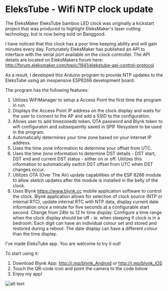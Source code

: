 # EleksTube - Wifi NTP clock update


The EleksMaker EleksTube bamboo LED clock was originally a kickstart project that was produced to highlight EleksMaker's laser cutting technology, but is now being sold on Banggood.

I have noticed that this clock has a poor time keeping ability and will gain minutes every day.  Fortunately EleksMaker has published an API to interface with the serial port available on the clock controller.  The API details are located on EleksMakers forum here:  http://forum.eleksmaker.com/topic/1941/elekstube-api-control-protocol

As a result, I developed this Arduino program to provide NTP updates to the EleksTube using an inexpensive ESP8266 development board.

The program has the following features:

1. Utilizes WiFiManager to setup a Access Point the first time the program in run.
2. Displays the Access Point IP address on the clock display and waits for the user to connect to the AP and add a SSID to the configuration.
3. Allows user to add timezonedb token, OTA password and Blynk token to wifi configuraton and subsequently saved in SPIF filesystem to be used in the program.
4. Automatically determines your time zone based on your internet IP address.
5. Uses the time zone information to determine your offset from UTC.
6. Uses the time zone information to determine DST details - DST start, DST end and current DST status - either on or off.  Uitilzes this information to automatically switch DST offset from UTC when DST changes occur.
7. Utilizes OTA (Over The Air) update capabilities of the ESP 8266 module to allow sketch updates after the module is installed in the belly of the clock.
8. Uses Blynk https://www.blynk.cc mobile application software to control the clock.  Blynk application allows for selection of clock source (NTP or internal RTC), update internal RTC with NTP data, display current date information once a minute for five seconds at a configurable start second.  Change from 24hr to 12 hr time display.  Configure a time range when the clock display should be off - ie. when sleeping if clock is in a bedroom. Each digit can have an individual colour set and stored and restored during a reboot.  The date display can have a different colour than the time display.

I've made EleksTube app. You are welcome to try it out!

To start using it:
1. Download Blynk App: http://j.mp/blynk_Android or http://j.mp/blynk_iOS
2. Touch the QR-code icon and point the camera to the code below
3. Enjoy my app!

![alt text](https://raw.githubusercontent.com/ib134866/EleksTube/EleksTube_Wifi/EleksTube_Blynk_App.png)
